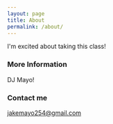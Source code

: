 ```yaml
---
layout: page
title: About
permalink: /about/
---
```


I'm excited about taking this class!

### More Information

DJ Mayo!

### Contact me

[jakemayo254@gmail.com](mailto:email@domain.com)
